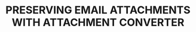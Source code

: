 ---
abstract: null
creators:
- Teichman, Matt
- Gosselar, Ashley
- Obetta, Obi
- Karle, Nishchay
date: null
document_url: https://www.ideals.illinois.edu/items/128257/bitstreams/428879/data.pdf
grand_parent: iPRES
institutions: []
keywords:
- email
- mime
- attachment
- digital preservation
- digital formats
landing_page_url: https://hdl.handle.net/2142/121053
language: eng
layout: publication
license: CC-BY 4.0 International
notes_url: null
parent: iPRES 2023
presentation_url: null
publication_type: paper
size: null
source_name: iPRES
title: PRESERVING EMAIL ATTACHMENTS WITH ATTACHMENT CONVERTER
year: 2023
---